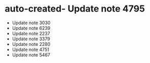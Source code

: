 # auto-created- Update note 4795
- Update note 3030
- Update note 6239
- Update note 2237
- Update note 3379
- Update note 2280
- Update note 4751
- Update note 5467
